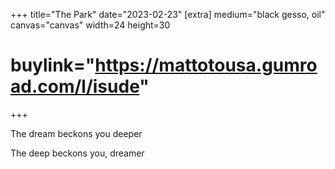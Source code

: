 +++
title="The Park"
date="2023-02-23"
[extra]
medium="black gesso, oil"
canvas="canvas"
width=24
height=30
# buylink="https://mattotousa.gumroad.com/l/isude"
+++

The dream beckons you deeper

The deep beckons you, dreamer
